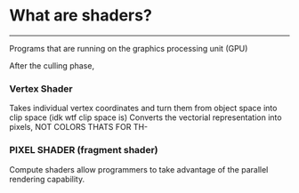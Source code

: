 # What are shaders?
---
Programs that are running on the graphics processing unit (GPU)

After the culling phase,

### Vertex Shader

Takes individual vertex coordinates and turn them from object space into clip space (idk wtf clip space is)
Converts the vectorial representation into pixels, NOT COLORS THATS FOR TH-

### PIXEL SHADER (fragment shader)


Compute shaders allow programmers to take advantage of the parallel rendering capability.